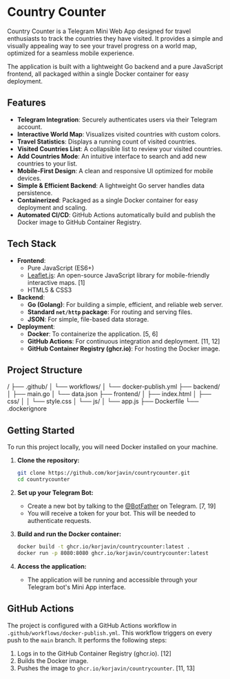 # Country Counter

Country Counter is a Telegram Mini Web App designed for travel enthusiasts to track the countries they have visited. It provides a simple and visually appealing way to see your travel progress on a world map, optimized for a seamless mobile experience.

The application is built with a lightweight Go backend and a pure JavaScript frontend, all packaged within a single Docker container for easy deployment.

## Features

-   **Telegram Integration**: Securely authenticates users via their Telegram account.
-   **Interactive World Map**: Visualizes visited countries with custom colors.
-   **Travel Statistics**: Displays a running count of visited countries.
-   **Visited Countries List**: A collapsible list to review your visited countries.
-   **Add Countries Mode**: An intuitive interface to search and add new countries to your list.
-   **Mobile-First Design**: A clean and responsive UI optimized for mobile devices.
-   **Simple & Efficient Backend**: A lightweight Go server handles data persistence.
-   **Containerized**: Packaged as a single Docker container for easy deployment and scaling.
-   **Automated CI/CD**: GitHub Actions automatically build and publish the Docker image to GitHub Container Registry.

## Tech Stack

-   **Frontend**:
    -   Pure JavaScript (ES6+)
    -   [Leaflet.js](https://leafletjs.com/): An open-source JavaScript library for mobile-friendly interactive maps. [1]
    -   HTML5 & CSS3
-   **Backend**:
    -   **Go (Golang)**: For building a simple, efficient, and reliable web server.
    -   **Standard `net/http` package**: For routing and serving files.
    -   **JSON**: For simple, file-based data storage.
-   **Deployment**:
    -   **Docker**: To containerize the application. [5, 6]
    -   **GitHub Actions**: For continuous integration and deployment. [11, 12]
    -   **GitHub Container Registry (ghcr.io)**: For hosting the Docker image.

## Project Structure
/
├── .github/
│ └── workflows/
│ └── docker-publish.yml
├── backend/
│ ├── main.go
│ └── data.json
├── frontend/
│ ├── index.html
│ ├── css/
│ │ └── style.css
│ └── js/
│ └── app.js
├── Dockerfile
└── .dockerignore

## Getting Started

To run this project locally, you will need Docker installed on your machine.

1.  **Clone the repository:**
    ```sh
    git clone https://github.com/korjavin/countrycounter.git
    cd countrycounter
    ```

2.  **Set up your Telegram Bot:**
    -   Create a new bot by talking to the [@BotFather](https://t.me/BotFather) on Telegram. [7, 19]
    -   You will receive a token for your bot. This will be needed to authenticate requests.

3.  **Build and run the Docker container:**
    ```sh
    docker build -t ghcr.io/korjavin/countrycounter:latest .
    docker run -p 8080:8080 ghcr.io/korjavin/countrycounter:latest
    ```

4.  **Access the application:**
    -   The application will be running and accessible through your Telegram bot's Mini App interface.

## GitHub Actions

The project is configured with a GitHub Actions workflow in `.github/workflows/docker-publish.yml`. This workflow triggers on every push to the `main` branch. It performs the following steps:
1.  Logs in to the GitHub Container Registry (ghcr.io). [12]
2.  Builds the Docker image.
3.  Pushes the image to `ghcr.io/korjavin/countrycounter`. [11, 13]
